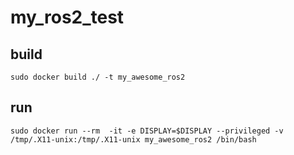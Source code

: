 # my_ros2_test

## build

```
sudo docker build ./ -t my_awesome_ros2
```

## run

```
sudo docker run --rm  -it -e DISPLAY=$DISPLAY --privileged -v /tmp/.X11-unix:/tmp/.X11-unix my_awesome_ros2 /bin/bash
```
